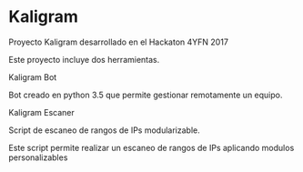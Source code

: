 # Kaligram
Proyecto Kaligram desarrollado en el Hackaton 4YFN 2017

Este proyecto incluye dos herramientas.


Kaligram Bot

Bot creado en python 3.5 que permite gestionar remotamente un equipo.


Kaligram Escaner

Script de escaneo de rangos de IPs modularizable.

Este script permite realizar un escaneo de rangos de IPs aplicando modulos personalizables